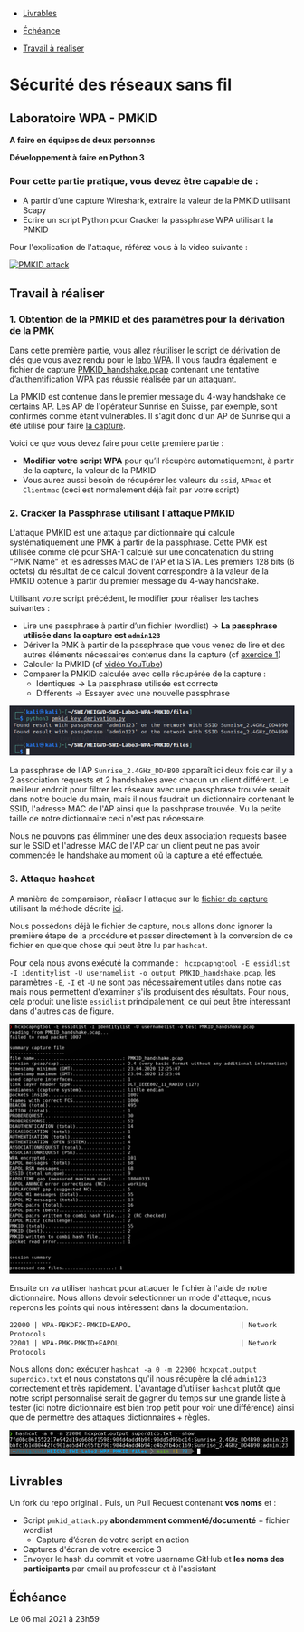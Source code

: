 - [Livrables](#livrables)

- [Échéance](#échéance)

- [Travail à réaliser](#travail-à-réaliser)

# Sécurité des réseaux sans fil

## Laboratoire WPA - PMKID

__A faire en équipes de deux personnes__

__Développement à faire en Python 3__

### Pour cette partie pratique, vous devez être capable de :

* A partir d’une capture Wireshark, extraire la valeur de la PMKID utilisant Scapy
* Ecrire un script Python pour Cracker la passphrase WPA utilisant la PMKID

Pour l'explication de l'attaque, référez vous à la video suivante :

[![PMKID attack](http://img.youtube.com/vi/APkk9C2sydM/0.jpg)](http://www.youtube.com/watch?v=APkk9C2sydM "PMKID attack")


## Travail à réaliser

### 1. Obtention de la PMKID et des paramètres pour la dérivation de la PMK  

Dans cette première partie, vous allez réutiliser le script de dérivation de clés que vous avez rendu pour le [labo WPA](https://github.com/arubinst/HEIGVD-SWI-Labo2-WPA). Il vous faudra également le fichier de capture [PMKID_handshake.pcap](files/PMKID_handshake.pcap) contenant une tentative d’authentification WPA pas réussie réalisée par un attaquant.

La PMKID est contenue dans le premier message du 4-way handshake de certains AP. Les AP de l'opérateur Sunrise en Suisse, par exemple, sont confirmés comme étant vulnérables. Il s'agit donc d'un AP de Sunrise qui a été utilisé pour faire [la capture](files/PMKID_handshake.pcap). 

Voici ce que vous devez faire pour cette première partie :

- __Modifier votre script WPA__ pour qu’il récupère automatiquement, à partir de la capture, la valeur de la PMKID
- Vous aurez aussi besoin de récupérer les valeurs du ```ssid```, ```APmac``` et ```Clientmac``` (ceci est normalement déjà fait par votre script) 


### 2. Cracker la Passphrase utilisant l'attaque PMKID

L'attaque PMKID est une attaque par dictionnaire qui calcule systématiquement une PMK à partir de la passphrase. Cette PMK est utilisée comme clé pour SHA-1 calculé sur une concatenation du string "PMK Name" et les adresses MAC de l'AP et la STA. Les premiers 128 bits (6 octets) du résultat de ce calcul doivent correspondre à la valeur de la PMKID obtenue à partir du premier message du 4-way handshake.

Utilisant votre script précédent, le modifier pour réaliser les taches suivantes :

- Lire une passphrase à partir d’un fichier (wordlist) &rarr; __La passphrase utilisée dans la capture est ```admin123```__
- Dériver la PMK à partir de la passphrase que vous venez de lire et des autres éléments nécessaires contenus dans la capture (cf [exercice 1](#1-obtention-de-la-pmkid-et-des-paramètres-pour-la-dérivation-de-la-pmk))
- Calculer la PMKID (cf [vidéo YouTube](http://www.youtube.com/watch?v=APkk9C2sydM))
- Comparer la PMKID calculée avec celle récupérée de la capture :
   - Identiques &rarr; La passphrase utilisée est correcte
   - Différents &rarr; Essayer avec une nouvelle passphrase



![](./screenshots/pmkid_output.png)

La passphrase de l'AP `Sunrise_2.4GHz_DD4B90` apparaît ici deux fois car il y a 2 association requests et 2 handshakes avec chacun un client différent. Le meilleur endroit pour filtrer les réseaux avec une passphrase trouvée serait dans notre boucle du main, mais il nous faudrait un dictionnaire contenant le SSID, l'adresse MAC de l'AP ainsi que la passhprase trouvée. Vu la petite taille de notre dictionnaire ceci n'est pas nécessaire.

Nous ne pouvons pas élimminer une des deux association requests basée sur le SSID et l'adresse MAC de l'AP car un client peut ne pas avoir commencée le handshake au moment oũ la capture a été effectuée.


### 3. Attaque hashcat

A manière de comparaison, réaliser l'attaque sur le [fichier de capture](files/PMKID_handshake.pcap) utilisant la méthode décrite [ici](https://hashcat.net/forum/thread-7717.html).

Nous possédons déjà le fichier de capture, nous allons donc ignorer la première étape de la procédure et passer directement à la conversion de ce fichier en quelque chose qui peut être lu par `hashcat`.

Pour cela nous avons exécuté la commande : ` hcxpcapngtool -E essidlist -I identitylist -U usernamelist -o output PMKID_handshake.pcap`, les paramètres `-E`, `-I` et `-U` ne sont pas nécessairement utiles dans notre cas mais nous permettent d'examiner s'ils produisent des résultats. Pour nous, cela produit une liste `essidlist` principalement, ce qui peut être intéressant dans d'autres cas de figure.

![](img/hxcp.png)

Ensuite on va utiliser `hashcat` pour attaquer le fichier à l'aide de notre dictionnaire. Nous allons devoir selectionner un mode d'attaque, nous reperons les points qui nous intéressent dans la documentation.

```
22000 | WPA-PBKDF2-PMKID+EAPOL                           | Network Protocols
22001 | WPA-PMK-PMKID+EAPOL                              | Network Protocols
```

Nous allons donc exécuter `hashcat -a 0 -m 22000 hcxpcat.output superdico.txt` et nous constatons qu'il nous récupère la clé `admin123` correctement et très rapidement. L'avantage d'utiliser `hashcat` plutôt que notre script personnalisé serait de gagner du temps sur une grande liste à tester (ici notre dictionnaire est bien trop petit pour voir une différence) ainsi que de permettre des attaques dictionnaires + règles.

![](img/hashcat.png) 


## Livrables

Un fork du repo original . Puis, un Pull Request contenant **vos noms** et :

- Script ```pmkid_attack.py``` **abondamment commenté/documenté** + fichier wordlist
   - Capture d’écran de votre script en action
- Captures d'écran de votre exercice 3
-	Envoyer le hash du commit et votre username GitHub et **les noms des participants** par email au professeur et à l'assistant


## Échéance

Le 06 mai 2021 à 23h59